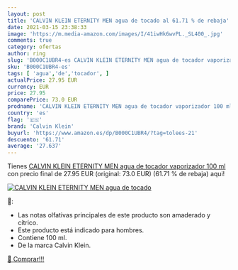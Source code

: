 ```yaml
---
layout: post
title: 'CALVIN KLEIN ETERNITY MEN agua de tocado al 61.71 % de rebaja'
date: 2021-03-15 23:38:33
image: 'https://m.media-amazon.com/images/I/41iwHk6wvPL._SL400_.jpg'
comments: true
category: ofertas
author: ring
slug: 'B000C1UBR4-es CALVIN KLEIN ETERNITY MEN agua de tocador vaporizador 100 ml'
sku: 'B000C1UBR4-es'
tags: [ 'agua','de','tocador', ]
actualPrice: 27.95 EUR
currency: EUR
price: 27.95
comparePrice: 73.0 EUR
prodname: 'CALVIN KLEIN ETERNITY MEN agua de tocador vaporizador 100 ml'
country: 'es'
flag: '🇪🇸'
brand: 'Calvin Klein'
buyurl: 'https://www.amazon.es/dp/B000C1UBR4/?tag=tolees-21'
descuento: '61.71'
average: '27.637'
---
```


Tienes [CALVIN KLEIN ETERNITY MEN agua de tocador vaporizador 100 ml](https://www.amazon.es/dp/B000C1UBR4/?tag=tolees-21) con precio final de  27.95 EUR (original: 73.0 EUR) (61.71 %  de rebaja) aqui!

[![CALVIN KLEIN ETERNITY MEN agua de tocado](https://m.media-amazon.com/images/I/41iwHk6wvPL._SL400_.jpg)](https://www.amazon.es/dp/B000C1UBR4/?tag=tolees-21)

🔎:

- Las notas olfativas principales de este producto son amaderado y cítrico.
- Este producto está indicado para hombres.
- Contiene 100 ml.
- De la marca Calvin Klein.

[🛒 Comprar!!!](https://www.amazon.es/dp/B000C1UBR4/?tag=tolees-21)
